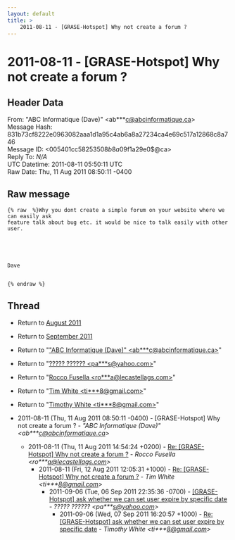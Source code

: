 ```yaml
---
layout: default
title: >
    2011-08-11 - [GRASE-Hotspot] Why not create a forum ?
---
```


# 2011-08-11 - [GRASE-Hotspot] Why not create a forum ?

## Header Data

From: "ABC Informatique (Dave)" \<ab***c@abcinformatique.ca\><br>
Message Hash: 831b73cf8222e0963082aaa1d1a95c4ab6a8a27234ca4e69c517a12868c8a746<br>
Message ID: \<005401cc5825$3508b8a0$9f1a29e0$@ca\><br>
Reply To: _N/A_<br>
UTC Datetime: 2011-08-11 05:50:11 UTC<br>
Raw Date: Thu, 11 Aug 2011 08:50:11 -0400<br>

## Raw message

```
{% raw  %}Why you dont create a simple forum on your website where we can easily ask
feature talk about bug etc. it would be nice to talk easily with other user.

 

 

Dave


{% endraw %}
```

## Thread

+ Return to [August 2011](/archive/2011/08)
+ Return to [September 2011](/archive/2011/09)

+ Return to "["ABC Informatique (Dave)" <ab***c<span>@</span>abcinformatique.ca>](/authors/ab___c_at_abcinformatique_ca)"
+ Return to "[????? ?????? <pa***s<span>@</span>yahoo.com>](/authors/pa___s_at_yahoo_com)"
+ Return to "[Rocco Fusella <ro***a<span>@</span>lecastellags.com>](/authors/ro___a_at_lecastellags_com)"
+ Return to "[Tim White <ti***8<span>@</span>gmail.com>](/authors/ti___8_at_gmail_com)"
+ Return to "[Timothy White <ti***8<span>@</span>gmail.com>](/authors/ti___8_at_gmail_com)"

+ 2011-08-11 (Thu, 11 Aug 2011 08:50:11 -0400) - [GRASE-Hotspot] Why not create a forum ? - _"ABC Informatique (Dave)" \<ab***c@abcinformatique.ca\>_
  + 2011-08-11 (Thu, 11 Aug 2011 14:54:24 +0200) - [Re: [GRASE-Hotspot] Why not create a forum ?](/archive/2011/08/bb1c3bafc4ebde9fcb0a9ec8b7dca99b318708845199175d3ab4cfd838470a84) - _Rocco Fusella \<ro***a@lecastellags.com\>_
    + 2011-08-11 (Fri, 12 Aug 2011 12:05:31 +1000) - [Re: [GRASE-Hotspot] Why not create a forum ?](/archive/2011/08/fb0cedb475aea5dff892d51af1dc65a2a5b57e60dbf13671b1a58c4a55657dd5) - _Tim White \<ti***8@gmail.com\>_
      + 2011-09-06 (Tue, 06 Sep 2011 22:35:36 -0700) - [[GRASE-Hotspot] ask whether we can set user expire by specific date](/archive/2011/09/28c95fd7526305a767954c64366e644434cdcc9e6d78a9ba0d89007f906e6f6b) - _????? ?????? \<pa***s@yahoo.com\>_
        + 2011-09-06 (Wed, 07 Sep 2011 16:20:57 +1000) - [Re: [GRASE-Hotspot] ask whether we can set user expire by specific	date](/archive/2011/09/001123699bd24e614f0e16cfdf22ae504d678c7ab1eabb2067b7d6be91673723) - _Timothy White \<ti***8@gmail.com\>_

